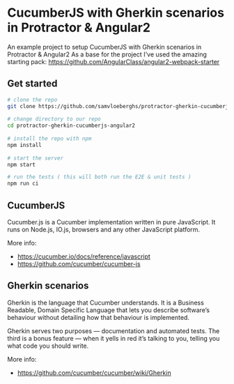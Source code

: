 # CucumberJS with Gherkin scenarios in Protractor & Angular2 

An example project to setup CucumberJS with Gherkin scenarios in Protractor & Angular2 As a base for the project I've used the amazing starting pack: https://github.com/AngularClass/angular2-webpack-starter 

## Get started 

```bash 
# clone the repo 
git clone https://github.com/samvloeberghs/protractor-gherkin-cucumberjs-angular2.git
 
# change directory to our repo 
cd protractor-gherkin-cucumberjs-angular2
 
# install the repo with npm 
npm install
 
# start the server 
npm start 

# run the tests ( this will both run the E2E & unit tests ) 
npm run ci
```

## CucumberJS

Cucumber.js is a Cucumber implementation written in pure JavaScript. It runs on Node.js, IO.js, browsers and any other JavaScript platform.

More info: 
- https://cucumber.io/docs/reference/javascript
- https://github.com/cucumber/cucumber-js

## Gherkin scenarios

Gherkin is the language that Cucumber understands. It is a Business Readable, Domain Specific Language that lets you describe software’s behaviour without detailing how that behaviour is implemented.

Gherkin serves two purposes — documentation and automated tests. The third is a bonus feature — when it yells in red it’s talking to you, telling you what code you should write.

More info:
- https://github.com/cucumber/cucumber/wiki/Gherkin

<!---
## Automated integration or end-to-end tests using Protractor, CucumberJs & Gherkin scenarios

Writing unit tests covers testing the single source of truth of your models, services and whatever you code. Testing the whole picture of your webapplication requires that you test your application in a way that your vistors will use it. Manual testing these behaviours requires a lot of time and is prone to human errors. On the other hand it can also open up for unexplored use cases and broaden the view of your business case.

Using Gherkin scenarios with Cucumber it's possible to describe the behaviour and every use case possible if you target specific features of your application or perhaps entire pages. Don't use end to end tests to test what you've already tested with your unit tests. End to end tests are intended to test the entire flow of your application or big parts of it.

Cucumber is a ..
Gherkin is the language that Cucumber understands. It's an implementation agnostic, business readable DSL that lets you describe software’s behaviour. For example, the following Gherkin scenario or feature describes the behaviour of a simple calculator:

```bash 
Feature: Test Calculator Component

  Scenario Outline: Should calculate the result and set it

    Given <first> is the first, <second> is the second value, <operation> is the operation
    When calculating result
    Then the result is <result>

  Examples:
  | first | second | operation | result |
  |  6    |  2     |     +     |   8    |
  |  6    |  2     |     -     |   4    |
  |  6    |  2     |     /     |   3    |
  |  6    |  2     |     *     |   12   |
```bash 


This example will demonstrate the implementation of that calculator Gherkin scenario using an Angular 2 application to create the calculator, Protractor with Selenium webdriver as the test runner and CucumberJs as the framework.

### Setting up the application

The calculator is very simple. It takes 2 values in an input field, a choice of operator and returns the result. We provide every related field with a clear id so that we can reference it easily later on

```html
<div>

  <input type="text" [(ngModel)]="valueOne" id="valueOne"/>
  <select [(ngModel)]="operation" id="operation">
    <option value="+">+</option>
    <option value="-">-</option>
    <option value="*">*</option>
    <option value="/">/</option>
  </select>
  <input type="text" [(ngModel)]="valueTwo" id="valueTwo"/>
  <button (click)="calculateResult()" id="calculateResult">=</button>
  <input type="text" [(ngModel)]="resultValue" readonly id="resultValue"/>

</div>
``` 

The business logic for this calculator is also very simple:

```ts
  switch (this.operation) {
      case '-':
        this.resultValue = parseInt(this.valueOne, 10) - parseInt(this.valueTwo, 10);
        break;
      case '/':
        this.resultValue = parseInt(this.valueOne, 10) / parseInt(this.valueTwo, 10);
        break;
      case '*':
        this.resultValue = parseInt(this.valueOne, 10) * parseInt(this.valueTwo, 10);
        break;
      case '+':
      default:
        this.resultValue = parseInt(this.valueOne, 10) + parseInt(this.valueTwo, 10);
        break;
    }
  }
```

Note that we could easily test this component using a simple unit test. We are testing the whole flow of the app:
1. Calculate the result using the given user input
2. Route to a page that shows the result

-->